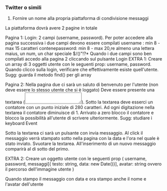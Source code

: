 ### Twitter o simili

1. Fornire un nome alla propria piattaforma di condivisione messaggi

La piattaforma dovrà avere 2 pagine in totale

Pagina 1: Login: 2 campi (username, password). Per poter accedere alla pagina successiva i due campi devono essere compilati username : min 8 - max 15 caratteri  contenepassword: min 8 - max 20,re almeno una lettera maius, un num, un char speciale $/()"!?* Quando i due campi sono ben compilati accedo alla pagina 2 cliccando sul pulsante Login
EXTRA 1: Creare un array di 3 oggetti utente con le seguenti prop: username, password. Quando clicco sulla login, verificare che effettivamente esiste quell'utente. Sugg: guarda il metodo find() per gli array

Pagina 2: Nella pagina due ci sarà un saluto di benvenuto per l'utente (non deve essere lo stesso utente che si è loggato)
Deve essere presente una textarea (<textarea id="miaTxtArea"></textarea>). Sotto la textarea deve esserci un contatore con un punto iniziale di 280 caratteri. Ad ogni digitazione nella textarea il contatore diminuisce di 1. Arrivato a zero blocco il contatore e blocco la possibilità all'utente di scrivere ulteriormente. Sugg: studiare i keyboard Event

Sotto la textarea ci sarà un pulsante con invia messaggio. Al click il messaggio verrà stampato sotto nella pagina con la data e l'ora nel quale è stato inviato. Svuotare la textarea. All'inserimento di un nuovo messaggio comparirà al di sotto del primo.

EXTRA 2: Creare un oggetto utente con le seguenti prop ( username, password, messaggi[{ testo: string, data: new Date()}], avatar: string ovvero il percorso dell'immagine utente )

Quando stampo il messaggio con data e ora stampo anche il nome e l'avatar dell'utente


